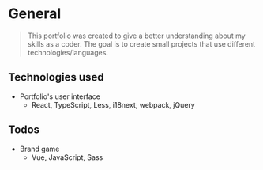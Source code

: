 # General

> This portfolio was created to give a better understanding about my skills as a coder. The goal is to create small projects that use different technologies/languages.

## Technologies used

-   Portfolio's user interface
    -   React, TypeScript, Less, i18next, webpack, jQuery

## Todos

-   Brand game
    -   Vue, JavaScript, Sass
